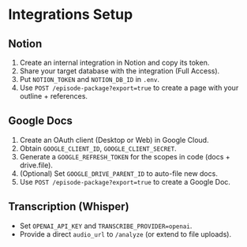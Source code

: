 # Integrations Setup

## Notion
1) Create an internal integration in Notion and copy its token.
2) Share your target database with the integration (Full Access).
3) Put `NOTION_TOKEN` and `NOTION_DB_ID` in `.env`.
4) Use `POST /episode-package?export=true` to create a page with your outline + references.

## Google Docs
1) Create an OAuth client (Desktop or Web) in Google Cloud.
2) Obtain `GOOGLE_CLIENT_ID`, `GOOGLE_CLIENT_SECRET`.
3) Generate a `GOOGLE_REFRESH_TOKEN` for the scopes in code (docs + drive.file).
4) (Optional) Set `GOOGLE_DRIVE_PARENT_ID` to auto-file new docs.
5) Use `POST /episode-package?export=true` to create a Google Doc.

## Transcription (Whisper)
- Set `OPENAI_API_KEY` and `TRANSCRIBE_PROVIDER=openai`.
- Provide a direct `audio_url` to `/analyze` (or extend to file uploads).
